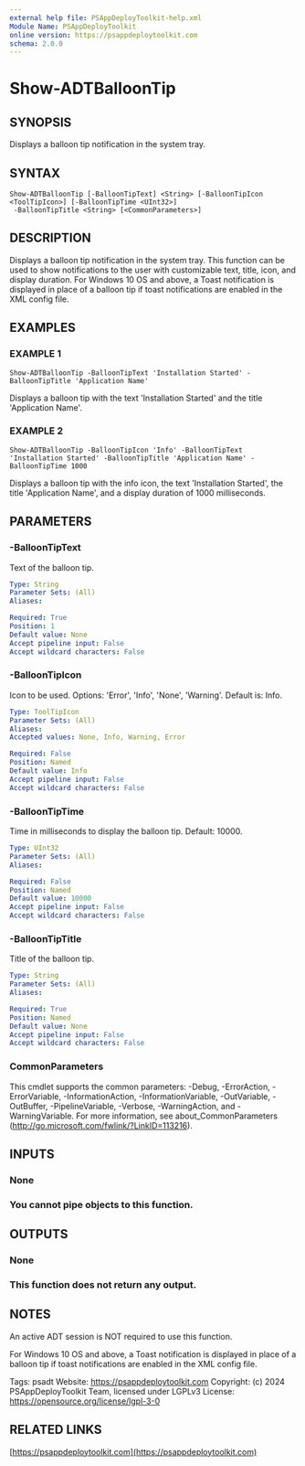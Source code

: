 ```yaml
---
external help file: PSAppDeployToolkit-help.xml
Module Name: PSAppDeployToolkit
online version: https://psappdeploytoolkit.com
schema: 2.0.0
---
```


# Show-ADTBalloonTip

## SYNOPSIS
Displays a balloon tip notification in the system tray.

## SYNTAX

```
Show-ADTBalloonTip [-BalloonTipText] <String> [-BalloonTipIcon <ToolTipIcon>] [-BalloonTipTime <UInt32>]
 -BalloonTipTitle <String> [<CommonParameters>]
```

## DESCRIPTION
Displays a balloon tip notification in the system tray.
This function can be used to show notifications to the user with customizable text, title, icon, and display duration.
For Windows 10 OS and above, a Toast notification is displayed in place of a balloon tip if toast notifications are enabled in the XML config file.

## EXAMPLES

### EXAMPLE 1
```
Show-ADTBalloonTip -BalloonTipText 'Installation Started' -BalloonTipTitle 'Application Name'
```

Displays a balloon tip with the text 'Installation Started' and the title 'Application Name'.

### EXAMPLE 2
```
Show-ADTBalloonTip -BalloonTipIcon 'Info' -BalloonTipText 'Installation Started' -BalloonTipTitle 'Application Name' -BalloonTipTime 1000
```

Displays a balloon tip with the info icon, the text 'Installation Started', the title 'Application Name', and a display duration of 1000 milliseconds.

## PARAMETERS

### -BalloonTipText
Text of the balloon tip.

```yaml
Type: String
Parameter Sets: (All)
Aliases:

Required: True
Position: 1
Default value: None
Accept pipeline input: False
Accept wildcard characters: False
```

### -BalloonTipIcon
Icon to be used.
Options: 'Error', 'Info', 'None', 'Warning'.
Default is: Info.

```yaml
Type: ToolTipIcon
Parameter Sets: (All)
Aliases:
Accepted values: None, Info, Warning, Error

Required: False
Position: Named
Default value: Info
Accept pipeline input: False
Accept wildcard characters: False
```

### -BalloonTipTime
Time in milliseconds to display the balloon tip.
Default: 10000.

```yaml
Type: UInt32
Parameter Sets: (All)
Aliases:

Required: False
Position: Named
Default value: 10000
Accept pipeline input: False
Accept wildcard characters: False
```

### -BalloonTipTitle
Title of the balloon tip.

```yaml
Type: String
Parameter Sets: (All)
Aliases:

Required: True
Position: Named
Default value: None
Accept pipeline input: False
Accept wildcard characters: False
```

### CommonParameters
This cmdlet supports the common parameters: -Debug, -ErrorAction, -ErrorVariable, -InformationAction, -InformationVariable, -OutVariable, -OutBuffer, -PipelineVariable, -Verbose, -WarningAction, and -WarningVariable.
For more information, see about_CommonParameters (http://go.microsoft.com/fwlink/?LinkID=113216).

## INPUTS

### None
### You cannot pipe objects to this function.
## OUTPUTS

### None
### This function does not return any output.
## NOTES
An active ADT session is NOT required to use this function.

For Windows 10 OS and above, a Toast notification is displayed in place of a balloon tip if toast notifications are enabled in the XML config file.

Tags: psadt
Website: https://psappdeploytoolkit.com
Copyright: (c) 2024 PSAppDeployToolkit Team, licensed under LGPLv3
License: https://opensource.org/license/lgpl-3-0

## RELATED LINKS

[https://psappdeploytoolkit.com](https://psappdeploytoolkit.com)

